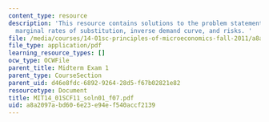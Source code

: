 ```yaml
---
content_type: resource
description: 'This resource contains solutions to the problem statements related to
  marginal rates of substitution, inverse demand curve, and risks. '
file: /media/courses/14-01sc-principles-of-microeconomics-fall-2011/a8a2097abd606e23e94ef540accf2139_MIT14_01SCF11_soln01_f07.pdf
file_type: application/pdf
learning_resource_types: []
ocw_type: OCWFile
parent_title: Midterm Exam 1
parent_type: CourseSection
parent_uid: d46e8fdc-6892-9264-28d5-f67b02821e82
resourcetype: Document
title: MIT14_01SCF11_soln01_f07.pdf
uid: a8a2097a-bd60-6e23-e94e-f540accf2139
---
```

